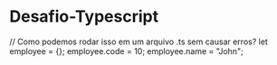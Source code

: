 # Desafio-Typescript
// Como podemos rodar isso em um arquivo .ts sem causar erros?   let employee = {}; employee.code = 10; employee.name = "John";
